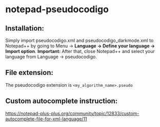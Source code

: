 # notepad-pseudocodigo

## Installation:
Simply import pseudocodigo.xml and pseudocodigo_darkmode.xml to Notepad++ by going to Menu -> **Language -> Define your language  -> Import option**.
**Important:** After that, close Notepad++ and select your language from Language -> pseudocodigo.

## File extension:
The pseudocodigo extension is
`<my_algorithm_name>.pseudo`

## Custom autocomplete instruction:
https://notepad-plus-plus.org/community/topic/12833/custom-autocomplete-file-for-xml-language/11
